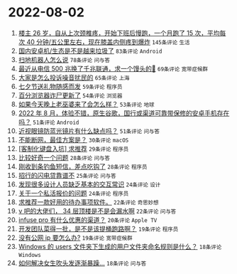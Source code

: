 # 2022-08-02

1. [楼主 26 岁，自从上次颈椎疼，开始下班后慢跑，一个月跑了 15 次，平均每次 40 分钟/五公里左右，现在膝盖内侧疼到爆炸](https://www.v2ex.com/t/870144) `145条评论` `生活`
1. [国内安卓机/生态是不是越来垃圾了](https://www.v2ex.com/t/870218) `83条评论` `Android`
1. [扫地机器人怎么说](https://www.v2ex.com/t/870125) `78条评论` `问与答`
1. [最近从电信 500 兆换了千兆联通，求一个馒头的💊](https://www.v2ex.com/t/870228) `69条评论` `宽带症候群`
1. [大家是怎么投诉噪音扰民的](https://www.v2ex.com/t/870168) `65条评论` `上海`
1. [七夕节送礼物随感而发](https://www.v2ex.com/t/870198) `59条评论` `程序员`
1. [百分浏览器诈尸更新了](https://www.v2ex.com/t/870140) `54条评论` `浏览器`
1. [如果今天晚上老巫婆来了会怎么样？](https://www.v2ex.com/t/870178) `53条评论` `地球`
1. [2022 年 8 月，体验不错，原生谷歌，国行或渠道可靠带保修的安卓手机存在吗？](https://www.v2ex.com/t/870252) `51条评论` `Android`
1. [近视眼镜防蓝光镜片有什么缺点吗？](https://www.v2ex.com/t/870097) `51条评论` `问与答`
1. [不能断网，最佳方案是？](https://www.v2ex.com/t/870282) `30条评论` `macOS`
1. [[客制化键盘入坑] 求推荐](https://www.v2ex.com/t/870268) `29条评论` `程序员`
1. [比较好奇一个问题](https://www.v2ex.com/t/870247) `28条评论` `问与答`
1. [刚收到条钓鱼短信，差点吃钩了](https://www.v2ex.com/t/870233) `28条评论` `程序员`
1. [招行的闪电贷靠谱不](https://www.v2ex.com/t/870142) `25条评论` `问与答`
1. [发现很多设计人员缺乏基本的交互常识](https://www.v2ex.com/t/870306) `24条评论` `设计`
1. [关于一个私活报价的问题](https://www.v2ex.com/t/870239) `24条评论` `程序员`
1. [求推荐一款好用的待办事项软件。](https://www.v2ex.com/t/870225) `22条评论` `奇思妙想`
1. [v 吧的大佬们， 34 层顶楼是不是会漏水啊](https://www.v2ex.com/t/870171) `22条评论` `问与答`
1. [infuse pro 有什么优惠的渠道？](https://www.v2ex.com/t/870289) `20条评论` `Apple TV`
1. [开发团队菜得一批，是不是该提桶跑路啊？](https://www.v2ex.com/t/870206) `19条评论` `程序员`
1. [没有公网 ip 要怎么办?](https://www.v2ex.com/t/870155) `19条评论` `宽带症候群`
1. [Windows 的 users 文件夹下生成的用户文件夹命名规则是什么？](https://www.v2ex.com/t/870146) `18条评论` `Windows`
1. [如何解决女生吹头发逐渐暴躁...](https://www.v2ex.com/t/870145) `18条评论` `问与答`
